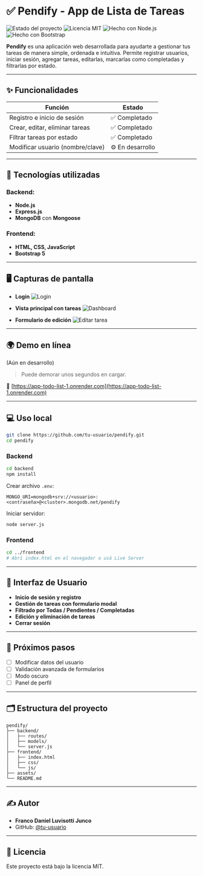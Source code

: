 # ✅ Pendify - App de Lista de Tareas

![Estado del proyecto](https://img.shields.io/badge/estado-en%20desarrollo-yellow)
![Licencia MIT](https://img.shields.io/badge/licencia-MIT-green)
![Hecho con Node.js](https://img.shields.io/badge/backend-Node.js-blue)
![Hecho con Bootstrap](https://img.shields.io/badge/frontend-Bootstrap-purple)

**Pendify** es una aplicación web desarrollada para ayudarte a gestionar tus tareas de manera simple, ordenada e intuitiva. Permite registrar usuarios, iniciar sesión, agregar tareas, editarlas, marcarlas como completadas y filtrarlas por estado.

---

## ✨ Funcionalidades

| Función                             | Estado       |
|------------------------------------|--------------|
| Registro e inicio de sesión        | ✅ Completado |
| Crear, editar, eliminar tareas     | ✅ Completado |
| Filtrar tareas por estado          | ✅ Completado |
| Modificar usuario (nombre/clave)   | ⚙️ En desarrollo |

---

## 🧰 Tecnologías utilizadas

### Backend:
- **Node.js**
- **Express.js**
- **MongoDB** con **Mongoose**

### Frontend:
- **HTML, CSS, JavaScript**
- **Bootstrap 5**

---

## 🖥️ Capturas de pantalla

- **Login**
  ![Login](assets/login.png)

- **Vista principal con tareas**
  ![Dashboard](assets/dashboard.png)

- **Formulario de edición**
  ![Editar tarea](assets/edit-task.png)

---

## 🌍 Demo en línea 
(Aún en desarrollo)

> Puede demorar unos segundos en cargar.

🔗 [https://app-todo-list-1.onrender.com](https://app-todo-list-1.onrender.com)

---

## 💻 Uso local

```bash
git clone https://github.com/tu-usuario/pendify.git
cd pendify
```

### Backend

```bash
cd backend
npm install
```

Crear archivo `.env`:

```env
MONGO_URI=mongodb+srv://<usuario>:<contraseña>@<cluster>.mongodb.net/pendify
```

Iniciar servidor:

```bash
node server.js
```

### Frontend

```bash
cd ../frontend
# Abrí index.html en el navegador o usá Live Server
```

---

## 🧭 Interfaz de Usuario

- **Inicio de sesión y registro**
- **Gestión de tareas con formulario modal**
- **Filtrado por Todas / Pendientes / Completadas**
- **Edición y eliminación de tareas**
- **Cerrar sesión**

---

## 📌 Próximos pasos

- [ ] Modificar datos del usuario
- [ ] Validación avanzada de formularios
- [ ] Modo oscuro
- [ ] Panel de perfil

---

## 🗂️ Estructura del proyecto

```
pendify/
├── backend/
│   ├── routes/
│   ├── models/
│   └── server.js
├── frontend/
│   ├── index.html
│   ├── css/
│   └── js/
├── assets/
└── README.md
```

---

## ✍️ Autor

- **Franco Daniel Luvisotti Junco**  
- GitHub: [@tu-usuario](https://github.com/tu-usuario)

---

## 📄 Licencia

Este proyecto está bajo la licencia MIT.
